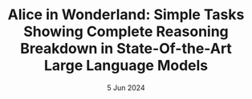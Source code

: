 ---
layout: paper
title:  "Alice in Wonderland: Simple Tasks Showing Complete Reasoning Breakdown in State-Of-the-Art Large Language Models"
date:   5 Jun 2024
categories: research
paper_url: https://arxiv.org/pdf/2406.02061
code_url: 
summary: "The authors investigate the reasoning capabilities of large language models (LLMs) such as GPT-3.5/4, Claude, and LLaMa by presenting them with a simple common sense problem. Despite high performance on standardized benchmarks, these models show dramatic failures in solving the problem, displaying overconfidence and providing nonsensical justifications for incorrect answers. Standard interventions, like enhanced prompting, fail to improve outcomes. This study urges the scientific community to reassess LLM capabilities and develop benchmarks that better detect reasoning deficits to guide future improvements"
---
